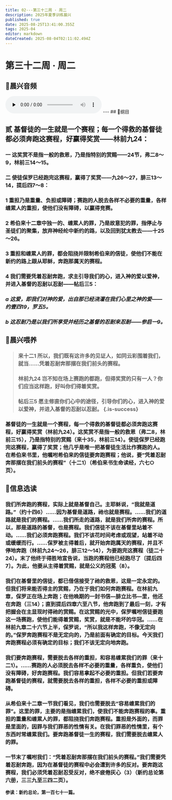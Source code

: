 ```yaml
---
title: 02---第三十二周 · 周二
description: 2025年夏季训练晨兴
published: true
date: 2025-08-25T13:41:00.355Z
tags: 2025-04
editor: markdown
dateCreated: 2025-08-04T02:11:02.494Z
---
```


# 第三十二周 · 周二
## 🎵晨兴音频
<audio id="audio" controls="" preload="none">
      <source id="mp3" src="/2025-04/week8/week32day2.mp3">
</audio>
---
## 📖纲目

## 贰    基督徒的一生就是一个赛程；每一个得救的基督徒都必须奔跑这赛程，好赢得奖赏——林前九24：

### 一    这奖赏不是指一般的救恩，乃是指特别的赏赐——24节，弗二8～9，林前三14～15。

### 二    使徒保罗已经跑完这赛程，赢得了奖赏——九26～27，腓三13～14，提后四7～8：

### 1    重担乃是重量、负担或障碍；赛跑的人脱去各样不必要的重量，各样缠累人的重担，使他们没有障碍，以赢得竞赛。

### 2    希伯来十二章中独一的、缠累人的罪，乃是故意犯的罪，指停止与圣徒们的聚集，放弃神经纶中新约的路，以及回到犹太教去——十25～26。

### 3    重担和缠累人的罪，都会阻挠并限制希伯来的信徒，使他们不能在新约的路上跟从耶稣，奔跑那属天的赛程。

### 4    我们需要凭着忍耐奔跑，求主引导我们的心，进入神的爱以爱神，并进入基督的忍耐以忍耐——帖后三5：

### *a    这爱，即我们对神的爱，出自那已经浇灌在我们心里之神的爱——约壹四19，罗五5。*

### *b    这忍耐乃是以我们所享受并经历之基督的忍耐来忍耐——参启一9。*

## 📖晨兴喂养

>### **来十二1    所以，我们既有这许多的见证人，如同云彩围着我们，就当……凭着忍耐奔那摆在我们前头的赛程。**
>
>### **林前九24    岂不知在场上赛跑的都跑，但得奖赏的只有一人？你们应当这样跑，好叫你们得着奖赏。**
>
>### **帖后三5    愿主修直你们心中的途径，引导你们的心，进入神的爱以爱神，并进入基督的忍耐以忍耐。** {.is-success}

### 基督徒的一生就是一个赛程，每一个得救的基督徒都必须奔跑这赛程，好赢得奖赏（林前九24）。这奖赏不是指一般的救恩（弗二8，林前三15），乃是指特别的赏赐（来十35，林前三14）。使徒保罗已经跑完这赛程，赢得了奖赏；他几乎是唯一把基督徒生活比作赛跑的人。在希伯来书里，他嘱咐希伯来的信徒要奔跑赛程；他说，要“凭着忍耐奔那摆在我们前头的赛程”（十二1）（希伯来书生命读经，六七○页）。

## 📖信息选读

### 我们所奔跑的赛程，实际上就是基督自己。主耶稣说，“我就是道路。”（约十四6）……因为基督是道路，祂也就是赛程。……我们的道路就是我们的赛程。……我们所走的道路，就是我们所奔的赛程。所以，那是道路的基督，也是赛程。我们信徒不该在基督里站着不动。……我们必须奔跑赛程。我们不该花时间考虑或观望，站着不动或缓缓而行。……保罗被主得着后，就开始奔跑属天的赛程，并且不停地奔跑（林前九24～26，腓三12～14），为要跑完这赛程（徒二十24）。末了他终于得胜地宣告说，当跑的赛程他已经跑尽了〔提后四7〕。为此，他要从主得着赏赐，就是公义的冠冕（8）。

### 我们在基督里的信徒，都已借信接受了祂的救恩，这是一定永定的。但我们将来能否得主的赏赐，乃在于我们如何奔跑赛程。在林前九章，保罗正在场上奔跑；在他晚期的一封书信—腓立比书—里，他还在奔跑（三14）；直到提后四章六至八节，他奔跑到了最后一刻，才有把握会在主显现时得祂的赏赐。在这赏赐的光中，保罗嘱咐信徒要跑这一场赛跑，使他们能得着赏赐，奖赏，就是不能坏的华冠。……在林前九章二十六节上半，保罗说，“所以我这样奔跑，不像无定向的。”保罗奔跑赛程不是无定向的，乃是前面有确定的目标。今天我们奔跑赛程必须有确定的目标；我们不该无定向地奔跑。

### 我们要奔跑赛程，需要脱去各样的重担，和容易缠累我们的罪（来十二1）。……赛跑的人必须脱去各样不必要的重量，各样重负，使他们没有障碍，好奔跑赛程。我们容易拿起不必要的重担。但我们若要奔跑基督徒的赛程，就需要脱去各样的重担，各样不必要的重担或障碍。

### 从希伯来十二章一节我们看见，我们也需要脱去“容易缠累我们的罪”。这里的罪，主要的是指缠累我们，使我们不能奔跑赛程的事。重担的重量和缠累人的罪，都阻挠我们奔跑赛程。重担是外面的，而罪是里面的，因罪与我们罪恶的性情有关。在我们罪恶的性情里，有个东西时常缠累我们。要奔跑基督徒一生的赛程，我们需要脱去缠累人的罪。

### 一节末了嘱咐我们：“凭着忍耐奔那摆在我们前头的赛程。”我们需要凭着忍耐奔跑，因为在基督徒的赛程中必会遭到许多的反对。要奔跑这赛程，我们必须凭着忍耐忍受反对，绝不疲倦灰心（3）（新约总论第六册，三三九至三四二页）。

**参读：新约总论，第一百七十一篇。**
<!-- Google tag (gtag.js) -->
<script async src="https://www.googletagmanager.com/gtag/js?id=G-1P8709Z16T"></script>
<script>
  window.dataLayer = window.dataLayer || [];
  function gtag(){dataLayer.push(arguments);}
  gtag('js', new Date());

  gtag('config', 'G-1P8709Z16T');
</script>